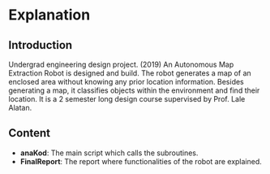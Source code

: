 # Explanation
## Introduction
Undergrad engineering design project. (2019)
An Autonomous Map Extraction Robot is designed and build.
The robot generates a map of an enclosed area without knowing any prior location information. Besides generating a map, it classifies objects within the environment and find their location.
It is a 2 semester long design course supervised by Prof. Lale Alatan.
## Content
* **anaKod**: The main script which calls the subroutines.
* **FinalReport**: The report where functionalities of the robot are explained.
